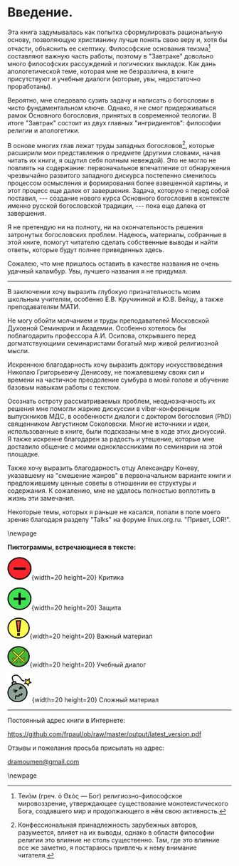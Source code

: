 # Введение.

Эта книга задумывалась как попытка сформулировать рациональную основу, позволяющую христианину лучше понять свою веру и, хотя бы отчасти, объяснить ее скептику. Философские основания теизма[^in001] составляют важную часть работы, поэтому в "Завтраке" довольно много философских рассуждений и логических выкладок. Как дань апологетической теме, которая мне не безразлична, в книге присутствуют и учебные диалоги (которые, увы, недостаточно проработаны). 


Вероятно, мне следовало сузить задачу и написать о богословии в чисто фундаментальном ключе. Однако, я не смог придерживаться рамок Основного богословия, принятых в современной теологии. В итоге "Завтрак" состоит из двух главных "ингридиентов": философии религии и апологетики.

<!--Введение в круг богословских наук нужно не всем. Как известно, многие люди прекрасно обходятся без завтрака.
-->

<!--В конце "Завтрака" и вовсе рассматриваются темы, относящиеся скорее к систематике, хоть и имеющие отношение к основному богословию. Речь идет об Апокатастасисе, Чистилище и Мытарствах. Эти темы имеют отношение к теодицее, потому их рассмотрение здесь имеет смысл[^bt0001].
-->

В основе многих глав лежат труды западных богословов[^bt0004], которые расширили мои представления о предмете (другими словами, начав читать их книги, я ощутил себя полным невеждой). Это не могло не повлиять на содержание: первоначальное впечатление от обнаружения чрезвычайно развитого западного дискурса постепенно сменилось процессом осмысления и формирования более взвешенной картины, и этот процесс еще далек от завершения. Задача, которую я перед собой поставил, --- создание нового курса Основного богословия в контексте именно русской богословской традиции, --- пока еще далека от завершения.

Я не претендую ни на полноту, ни на окончательность решения затронутых богословских проблем. Надеюсь, материалы, собранные в этой книге, помогут читателю сделать собственные выводы и найти ответы, которые будут полнее приведенных здесь.

Cожалею, что мне пришлось оставить в качестве названия не очень удачный каламбур. Увы, лучшего названия я не придумал.

<!--Многие, как известно, вообще обходятся без завтрака...-->

------------

В заключении хочу выразить глубокую признательность моим школьным учителям, особенно Е.В. Кручининой и Ю.В. Вейцу, а также преподавателям МАТИ.

Не могу обойти молчанием и труды преподавателей Московской Духовной Семинарии и Академии. Особенно хотелось бы поблагодарить профессора А.И. Осипова, открывшего перед догматствующими семинаристами богатый мир живой религиозной мысли.

Искреннюю благодарность хочу выразить доктору искусствоведения Николаю Григорьевичу Денисову, не пожалевшему своих сил и времени на частичное преодоление сумбура в моей голове и обучение базовым навыкам работы с текстом.

Осознать остроту рассматриваемых проблем, неоднозначность их решения мне помогли жаркие дискуссии в viber-конференции выпускников МДС, в особенности диалоги с доктором богословия (PhD) священником Августином Соколовски. Многие источники и идеи, использованные в книге, были подсказаны мне в ходе этих дискуссий. Я также искренне благодарен за радость и утешение, которые мне доставило общение с моими одноклассниками по семинарии на этой площадке.

Также хочу выразить благодарность отцу Александру Коневу, указавшему на "смешение жанров" в первоначальном варианте книги и предложившему ценные советы в отношении ее структуры и содержания. К сожалению, мне не удалось полностью воплотить в жизнь эти замечания.

Некоторые темы, которых я раньше не касался, попали в поле моего зрения благодаря разделу "Talks" на форуме linux.org.ru. "Привет, LOR!".

\newpage

**Пиктограммы, встречающиеся в тексте:**

![](../image/a_letter03.png){width=20 height=20}   Критика
                                              
![](../image/cross05.png){width=20 height=20}      Защита

![](../image/exclame01_50.png){width=20 height=20} Важный материал

![](../image/swords01.png){width=20 height=20}     Учебный диалог  
                                              
![](../image/bomb05_55.png){width=20 height=20}    Сложный материал

------------------

Постоянный адрес книги в Интернете: 

https://github.com/frpaul/ob/raw/master/output/latest_version.pdf

Отзывы и пожелания просьба присылать на адрес:

dramoumen@gmail.com

[^in001]: Теи́зм (греч. ὁ Θεός — Бог) религиозно-философское мировоззрение, утверждающее существование монотеистического Бога, создавшего мир и продолжающего в нём свою активность.
<!--[^bt0001]:  тем более что в отечественной традиции Основного богословия эсхатологический дискурс существует уже достаточно долгое время, благодаря трудам проф. А.И. Осипова.-->
<!--[^bt0002]: Многие главы представляют собой краткий переработанный конспект современных богословских работ.-->
[^bt0004]: Конфессиональная принадлежность зарубежных авторов, разумеется, влияет на их выводы, однако в области философии религии это влияние не столь существенно. Там, где это влияние все же заметно, я постараюсь привлечь к нему внимание читателя.

\newpage
